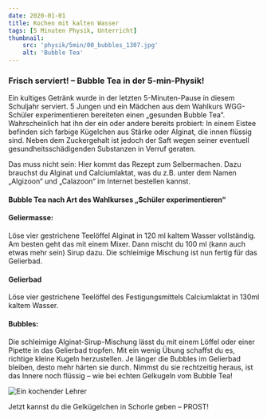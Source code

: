 ```yaml
---
date: 2020-01-01
title: Kochen mit kalten Wasser
tags: [5 Minuten Physik, Unterricht]
thumbnail: 
    src: 'physik/5min/00_bubbles_1307.jpg'
    alt: 'Bubble Tea'
---
```


### Frisch serviert! – Bubble Tea in der 5-min-Physik!

Ein kultiges Getränk wurde in der letzten 5-Minuten-Pause in diesem
Schuljahr serviert. 5 Jungen und ein Mädchen aus dem Wahlkurs
WGG-Schüler experimentieren bereiteten einen „gesunden Bubble
Tea“. Wahrscheinlich hat ihn der ein oder andere bereits probiert:
In einem Eistee befinden sich farbige Kügelchen aus Stärke oder
Alginat, die innen flüssig sind. Neben dem Zuckergehalt ist jedoch
der Saft wegen seiner eventuell gesundheitsschädigenden Substanzen
in Verruf geraten.

Das muss nicht sein: Hier kommt das Rezept zum Selbermachen. Dazu
brauchst du Alginat und Calciumlaktat, was du z.B. unter dem Namen
„Algizoon“ und „Calazoon“ im Internet bestellen kannst.

#### Bubble Tea nach Art des Wahlkurses „Schüler experimentieren“

#### Geliermasse:

Löse vier gestrichene Teelöffel Alginat in 120 ml kaltem Wasser
vollständig. Am besten geht das mit einem Mixer. Dann mischt du 100
ml (kann auch etwas mehr sein) Sirup dazu. Die schleimige Mischung
ist nun fertig für das Gelierbad.

#### Gelierbad

Löse vier gestrichene Teelöffel des Festigungsmittels Calciumlaktat in 130ml kaltem Wasser. 

#### Bubbles:

Die schleimige Alginat-Sirup-Mischung lässt du mit einem Löffel oder
einer Pipette in das Gelierbad tropfen. Mit ein wenig Übung schaffst
du es, richtige kleine Kugeln herzustellen. Je länger die Bubbles im
Gelierbad bleiben, desto mehr härten sie durch. Nimmst du sie
rechtzeitig heraus, ist das Innere noch flüssig – wie bei echten
Gelkugeln vom Bubble Tea!

![Ein kochender Lehrer](/images/physik/5min/00_bubbles_1307.jpg)

Jetzt kannst du die Gelkügelchen in Schorle geben – PROST!